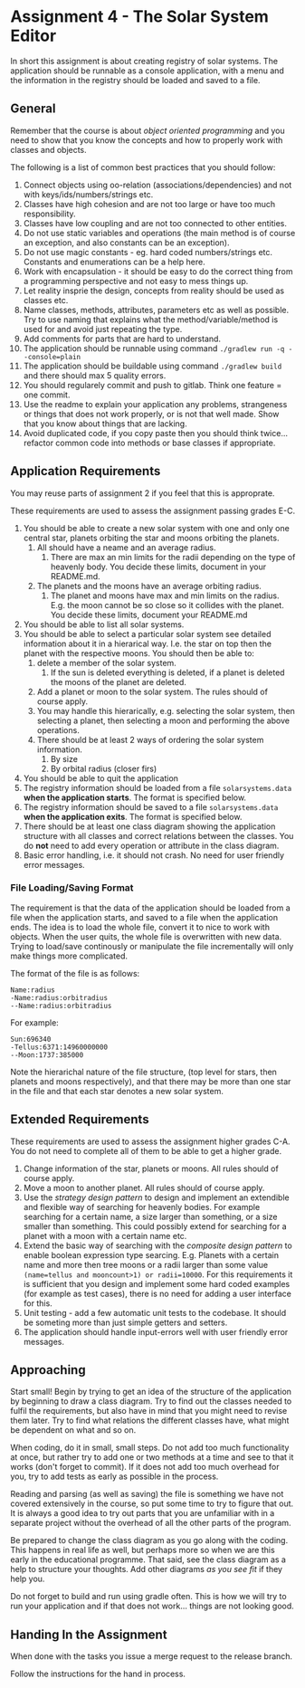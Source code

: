 # Assignment 4 - The Solar System Editor
In short this assignment is about creating registry of solar systems. The application should be runnable as a console application, with a menu and the information in the registry should be loaded and saved to a file.

## General
Remember that the course is about _object oriented programming_ and you need to show that you know the concepts and how to properly work with classes and objects.

The following is a list of common best practices that you should follow:

1. Connect objects using oo-relation (associations/dependencies) and not with keys/ids/numbers/strings etc.
2. Classes have high cohesion and are not too large or have too much responsibility.
3. Classes have low coupling and are not too connected to other entities.
4. Do not use static variables and operations (the main method is of course an exception, and also constants can be an exception).
5. Do not use magic constants - eg. hard coded numbers/strings etc. Constants and enumerations can be a help here.
6. Work with encapsulation - it should be easy to do the correct thing from a programming perspective and not easy to mess things up.
7. Let reality insprie the design, concepts from reality should be used as classes etc.
8. Name classes, methods, attributes, parameters etc as well as possible. Try to use naming that explains what the method/variable/method is used for and avoid just repeating the type.
9. Add comments for parts that are hard to understand. 
10. The application should be runnable using command `./gradlew run -q --console=plain`
11. The application should be buildable using command `./gradlew build` and there should max 5 quality errors.
12. You should regularely commit and push to gitlab. Think one feature = one commit.
13. Use the readme to explain your application any problems, strangeness or things that does not work properly, or is not that well made. Show that you know about things that are lacking. 
14. Avoid duplicated code, if you copy paste then you should think twice... refactor common code into methods or base classes if appropriate.




## Application Requirements

You may reuse parts of assignment 2 if you feel that this is approprate. 


These requirements are used to assess the assignment passing grades E-C.
1. You should be able to create a new solar system with one and only one central star, planets orbiting the star and moons orbiting the planets.
   1. All should have a neame and an average radius.
      1. There are max an min limits for the radii depending on the type of heavenly body. You decide these limits, document in your README.md.
   1. The planets and the moons have an average orbiting radius.
      1. The planet and moons have max and min limits on the radius. E.g. the moon cannot be so close so it collides with the planet. You decide these limits, document your README.md
2. You should be able to list all solar systems.
3. You should be able to select a particular solar system see detailed information about it in a hierarical way. I.e. the star on top then the planet with the respective moons. You should then be able to:
   1. delete a member of the solar system. 
      1.  If the sun is deleted everything is deleted, if a planet is deleted the moons of the planet are deleted.
   2. Add a planet or moon to the solar system. The rules should of course apply.
   3. You may handle this hierarically, e.g. selecting the solar system, then selecting a planet, then selecting a moon and performing the above operations.
   4. There should be at least 2 ways of ordering the solar system information.
      1. By size
      2. By orbital radius (closer firs)
4. You should be able to quit the application
5. The registry information should be loaded from a file `solarsystems.data` **when the application starts**. The format is specified below.
6. The registry information should be saved to a file `solarsystems.data` **when the application exits**. The format is specified below.
7. There should be at least one class diagram showing the application structure with all classes and correct relations between the classes. You do **not** need to add every operation or attribute in the class diagram.
8. Basic error handling, i.e. it should not crash. No need for user friendly error messages.

### File Loading/Saving Format
The requirement is that the data of the application should be loaded from a file when the application starts, and saved to a file when the application ends. The idea is to load the whole file, convert it to nice to work with objects. When the user quits, the whole file is overwritten with new data. Trying to load/save continously or manipulate the file incrementally will only make things more complicated.

The format of the file is as follows:

```
Name:radius
-Name:radius:orbitradius
--Name:radius:orbitradius
```

For example:

```
Sun:696340
-Tellus:6371:14960000000
--Moon:1737:385000
```
Note the hierarichal nature of the file structure, (top level for stars, then planets and moons respectively), and that there may be more than one star in the file and that each star denotes a new solar system.


## Extended Requirements
These requirements are used to assess the assignment higher grades C-A. You do not need to complete all of them to be able to get a higher grade.

1. Change information of the star, planets or moons. All rules should of course apply.
2. Move a moon to another planet. All rules should of course apply.
3. Use the _strategy design pattern_ to design and implement an extendible and flexible way of searching for heavenly bodies. For example searching for a certain name, a size larger than something, or a size smaller than something. This could possibly extend for searching for a planet with a moon with a certain name etc.
4. Extend the basic way of searching with the _composite design pattern_ to enable boolean expression type searcing. E.g. Planets with a certain name and more then tree moons or a radii larger than some value `(name=tellus and mooncount>1) or radii=10000`. For this requirements it is sufficient that you design and implement some hard coded examples (for example as test cases), there is no need for adding a user interface for this.
5. Unit testing - add a few automatic unit tests to the codebase. It should be someting more than just simple getters and setters.
6. The application should handle input-errors well with user friendly error messages.

## Approaching
Start small! Begin by trying to get an idea of the structure of the application by beginning to draw a class diagram. Try to find out the classes needed to fulfil the requirements, but also have in mind that you might need to revise them later. Try to find what relations the different classes have, what might be dependent on what and so on.

When coding, do it in small, small steps. Do not add too much functionality at once, but rather try to add one or two methods at a time and see to that it works (don't forget to commit). If it does not add too much overhead for you, try to add tests as early as possible in the process. 

Reading and parsing (as well as saving) the file is something we have not covered extensively in the course, so put some time to try to figure that out. It is always a good idea to try out parts that you are unfamiliar with in a separate project without the overhead of all the other parts of the program.

Be prepared to change the class diagram as you go along with the coding. This happens in real life as well, but perhaps more so when we are this early in the educational programme. That said, see the class diagram as a help to structure your thoughts. Add other diagrams _as you see fit_ if they help you.

Do not forget to build and run using gradle often. This is how we will try to run your application and if that does not work... things are not looking good.

## Handing In the Assignment
When done with the tasks you issue a merge request to the release branch.

Follow the instructions for the hand in process.
